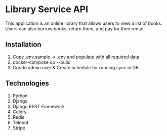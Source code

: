 # Library Service API

This application is an online library that allows users to view a list of books. 
Users can also borrow books, return them, and pay for their rental.

## Installation

1. Copy .env.sample -> .env and populate with all required data
2. docker-compose up --build
3. Create admin user & Create schedule for running sync in DB

## Technologies

1. Python
2. Django
3. Django REST Framework
4. Celery
5. Redis
6. Telebot
7. Stripe